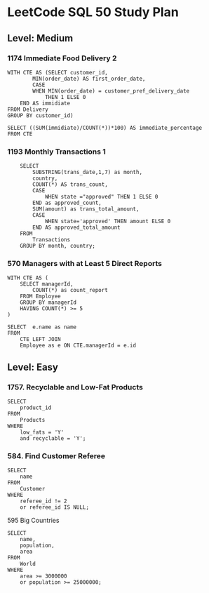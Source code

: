 # LeetCode SQL 50 Study Plan
## Level: Medium
### 1174 Immediate Food Delivery 2
```
WITH CTE AS (SELECT customer_id, 
        MIN(order_date) AS first_order_date,
        CASE 
		WHEN MIN(order_date) = customer_pref_delivery_date 
	        THEN 1 ELSE 0 
	END AS immidiate 
FROM Delivery
GROUP BY customer_id)

SELECT ((SUM(immidiate)/COUNT(*))*100) AS immediate_percentage
FROM CTE
```
### 1193 Monthly Transactions 1
```
    SELECT
        SUBSTRING(trans_date,1,7) as month,
        country,
        COUNT(*) AS trans_count,
        CASE 
            WHEN state ="approved" THEN 1 ELSE 0 
        END as approved_count,
        SUM(amount) as trans_total_amount, 
        CASE
            WHEN state='approved' THEN amount ELSE 0
        END AS approved_total_amount
    FROM
        Transactions
    GROUP BY month, country;
```
### 570 Managers with at Least 5 Direct Reports
```
WITH CTE AS (
    SELECT managerId,
        COUNT(*) as count_report
    FROM Employee
    GROUP BY managerId
    HAVING COUNT(*) >= 5
)

SELECT  e.name as name
FROM 
    CTE LEFT JOIN
    Employee as e ON CTE.managerId = e.id
```
## Level: Easy
### 1757. Recyclable and Low-Fat Products
```
SELECT 
	product_id
FROM 
	Products
WHERE
	low_fats = 'Y' 
	and recyclable = 'Y';
```

### 584. Find Customer Referee
```
SELECT
    name
FROM
    Customer
WHERE
    referee_id != 2 
    or referee_id IS NULL;
```

595 Big Countries  
```
SELECT
    name,
    population,
    area
FROM
    World
WHERE
    area >= 3000000
    or population >= 25000000;
```

